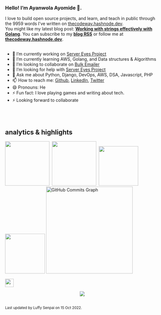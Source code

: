 ### Hello! I’m Ayanwola Ayomide 👋.

I love to build open source projects, and learn, and teach in public through the 9959 words I’ve written on [thecodeway.hashnode.dev](https://thecodeway.hashnode.dev/).<br>You might like my latest blog post: **[Working with strings effectively with Golang](https://thecodeway.hashnode.dev/working-with-strings-effectively-with-golang)**. You can subscribe to my [**blog RSS**](https://thecodeway.hashnode.dev/rss.xml) or follow me at [**thecodeway.hashnode.dev**](https://thecodeway.hashnode.dev).<br><br>
- 🔭 I’m currently working on [Server Eyes Project](https://github.com/devvspaces/server_eyes)
- 🌱 I’m currently learning AWS, Golang, and Data structures & Algorithms
- 👯 I’m looking to collaborate on [Bulk Emailer](https://github.com/devvspaces/bulk_emailer)
- 🤔 I’m looking for help with [Server Eyes Project](https://github.com/devvspaces/server_eyes)
- 💬 Ask me about Python, Django, DevOps, AWS, DSA, Javascript, PHP
- 📫 How to reach me: [Github](https://github.com/devvspaces), [LinkedIn](https://www.linkedin.com/in/ayomide-ayanwola/), [Twitter](https://twitter.com/netrobeweb)
- 😄 Pronouns: He
- ⚡ Fun fact: I love playing games and writing about tech.
- ⚡ Looking forward to collaborate

<br>
<br>

## analytics & highlights

<a href="https://github.com/anuraghazra/github-readme-stats"><img height="145em" src="https://github-readme-stats-bpires.vercel.app/api?username=devvspaces&hide_title=true&line_height=25&hide_rank=false&theme=dracula&show_icons=true&include_all_commits=true&hide_border=true"></a>&nbsp;
<a href="https://github.com/denvercoder1/github-readme-streak-stats"><img height="145em" src="https://github-readme-streak-stats.herokuapp.com/?user=devvspaces&theme=dracula&hide_border=true"></a>&nbsp;
<a href="https://github.com/anuraghazra/github-readme-stats"><img height="129.6em" src="https://github-readme-stats-bpires.vercel.app/api/top-langs/?username=devvspaces&layout=compact&card_width=400&hide_title=true&theme=dracula&t&langs_count=5&hide_border=true"></a>&nbsp;
<a href="https://github.com/devvspaces/server_eyes">
  <img height="129.6em" src="https://github-readme-stats-bpires.vercel.app/api/pin/?username=devvspaces&repo=server_eyes&show_owner=true&theme=dracula&hide_border=true" /></a>
  <a href="https://github.com/ashutosh00710/github-readme-activity-graph"><img height="283.5em" src="https://github-activity-graph-bpires.herokuapp.com/graph?username=devvspaces&bg_color=282a36&color=ffffff&line=533849&point=fe6e95&area_color=7cd3ff&area=true&hide_border=true&custom_title=GitHub%20Last%2031%20days%20Commits%20Graph" alt="GitHub Commits Graph" /></a>


<a href="https://metrics.lecoq.io/insights/devvspaces" target="_blank" rel="noreferrer"><img height="27.5em" src="https://user-images.githubusercontent.com/86871991/178090011-2be9a8c0-ad68-4e7d-8568-6256d8178a28.png"></img></a>



<p align="center">
<img align="center" src="https://komarev.com/ghpvc/?username=devvspaces&style=for-the-badge&label=Profile%20views&color=313b4a"></img>
</p>
	<br><sub>Last updated by Luffy Senpai on 15 Oct 2022.</sub><br>